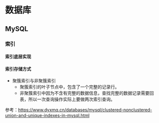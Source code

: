 # 数据库

## MySQL

### 索引

#### 索引底层实现

#### 索引存储方式

- 聚簇索引与非聚簇索引
  - 聚簇索引的叶子节点中，包含了一个完整的记录行。
  - 非聚簇索引中因为不含有完整的数据信息，查找完整的数据记录需要回表，所以一次查询操作实际上要做两次索引查询。

参考：https://www.dyxmq.cn/databases/mysql/clustered-nonclustered-union-and-unique-indexes-in-mysql.html